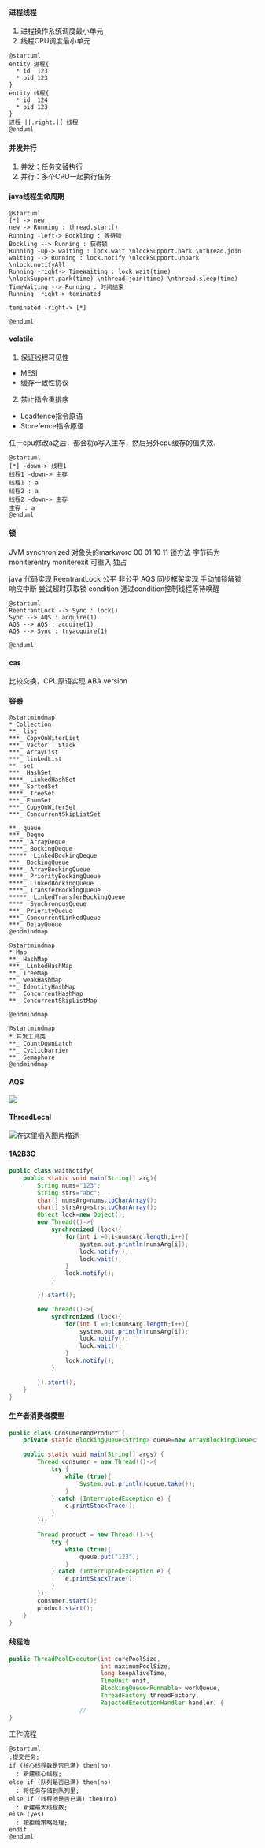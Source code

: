 #### 进程线程

1. 进程操作系统调度最小单元
2. 线程CPU调度最小单元

```puml
@startuml
entity 进程{
  * id  123  
  * pid 123
}
entity 线程{
  * id  124  
  * pid 123
}
进程 ||.right.|{ 线程
@enduml
```

#### 并发并行

1. 并发：任务交替执行
2. 并行：多个CPU一起执行任务 

#### java线程生命周期

```plantuml
@startuml
[*] -> new
new -> Running : thread.start()
Running -left-> Bockling : 等待锁
Bockling --> Running : 获得锁
Running -up-> waiting : lock.wait \nlockSupport.park \nthread.join
waiting --> Running : lock.notify \nlockSupport.unpark \nlock.notifyAll
Running -right-> TimeWaiting : lock.wait(time) \nlockSupport.park(time) \nthread.join(time) \nthread.sleep(time)
TimeWaiting --> Running : 时间结束
Running -right-> teminated 

teminated -right-> [*]

@enduml
```

#### volatile

1. 保证线程可见性
- MESI
- 缓存一致性协议
2. 禁止指令重排序
- Loadfence指令原语
- Storefence指令原语

任一cpu修改a之后，都会将a写入主存，然后另外cpu缓存的值失效.

```plantuml
@startuml
[*] -down-> 线程1
线程1 -down-> 主存
线程1 : a    
线程2 : a    
线程2 -down-> 主存
主存 : a
@enduml
```

#### 锁
JVM synchronized    对象头的markword     00 01 10 11    锁方法    字节码为moniterentry    moniterexit   可重入   独占

java 代码实现   ReentrantLock    公平    非公平      AQS   同步框架实现
手动加锁解锁          
响应中断
尝试超时获取锁
condition   通过condition控制线程等待唤醒  


```plantuml
@startuml
ReentrantLock --> Sync : lock()
Sync --> AQS : acquire(1)
AQS --> AQS : acquire(1)
AQS --> Sync : tryacquire(1)

@enduml
```

#### cas
比较交换，CPU原语实现
ABA   version

#### 容器
```plantuml
@startmindmap
* Collection
**_ list
***_ CopyOnWiterList
***_ Vector   Stack
***_ ArrayList
***_ linkedList
**_ set
***_ HashSet   
****_ LinkedHashSet
***_ SortedSet
****_ TreeSet
***_ EnumSet
***_ CopyOnWiterSet
***_ ConcurrentSkipListSet

**_ queue
***_ Deque
****_ ArrayDeque
****_ BockingDeque
*****_ LinkedBockingDeque
***_ BockingQueue
****_ ArrayBockingQueue
****_ PriorityBockingQueue
****_ LinkedBockingQueue
****_ TransferBockingQueue
*****_ LinkedTransferBockingQueue
****_ SynchronousQueue
***_ PriorityQueue
***_ ConcurrentLinkedQueue
***_ DelayQueue
@endmindmap
```

```plantuml
@startmindmap
* Map
**_ HashMap
***_ LinkedHashMap
**_ TreeMap
**_ weakHashMap
**_ IdentityHashMap
**_ ConcurrentHashMap
**_ ConcurrentSkipListMap

@endmindmap
```

```plantuml
@startmindmap
* 并发工具类
**_ CountDownLatch
**_ Cyclicbarrier
**_ Semaphore
@endmindmap
```

#### AQS
![](https://img-blog.csdnimg.cn/d490939426934e328f1b7e0f82f6413e.png?x-oss-process=image/watermark,type_d3F5LXplbmhlaQ,shadow_50,text_Q1NETiBAcXFfNDUzNjY1MTU=,size_20,color_FFFFFF,t_70,g_se,x_16)


#### ThreadLocal
![在这里插入图片描述](https://img-blog.csdnimg.cn/f81f08b3992d4d7f9ef90a171aec36a2.png?x-oss-process=image/watermark,type_d3F5LXplbmhlaQ,shadow_50,text_Q1NETiBAcXFfNDUzNjY1MTU=,size_20,color_FFFFFF,t_70,g_se,x_16)


#### 1A2B3C

```java
public class waitNotify{
    public static void main(String[] arg){
        String nums="123";
        String strs="abc";
        char[] numsArg=nums.toCharArray();
        char[] strsArg=strs.toCharArray();
        Object lock=new Object();
        new Thread(()->{
            synchronized (lock){
                for(int i =0;i<numsArg.length;i++){
                    system.out.println(numsArg[i]);
                    lock.notify();
                    lock.wait();
                }
                lock.notify();
            }

        }).start();

        new Thread(()->{
            synchronized (lock){
                for(int i =0;i<numsArg.length;i++){
                    system.out.println(numsArg[i]);
                    lock.notify();
                    lock.wait();
                }
                lock.notify();
            }

        }).start();
    } 
}
```

#### 生产者消费者模型
```java
public class ConsumerAndProduct {
    private static BlockingQueue<String> queue=new ArrayBlockingQueue<>(10);

    public static void main(String[] args) {
        Thread consumer = new Thread(()->{
            try {
                while (true){
                    System.out.println(queue.take());
                }
            } catch (InterruptedException e) {
                e.printStackTrace();
            }
        });

        Thread product = new Thread(()->{
            try {
                while (true){
                    queue.put("123");
                }
            } catch (InterruptedException e) {
                e.printStackTrace();
            }
        });
        consumer.start();
        product.start();
    }
}
```

#### 线程池
```java
public ThreadPoolExecutor(int corePoolSize,
                          int maximumPoolSize,
                          long keepAliveTime,
                          TimeUnit unit,
                          BlockingQueue<Runnable> workQueue,
                          ThreadFactory threadFactory,
                          RejectedExecutionHandler handler) {
                    //          
}
```

工作流程

```plantuml
@startuml
:提交任务;
if (核心线程数是否已满) then(no)
  : 新建核心线程;
else if (队列是否已满) then(no)
  : 将任务存储到队列里;
else if (线程池是否已满) then(no)
  : 新建最大线程数;  
else (yes) 
  : 按拒绝策略处理;
endif
@enduml
```

